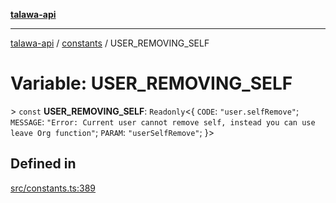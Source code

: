[**talawa-api**](../../README.md)

***

[talawa-api](../../modules.md) / [constants](../README.md) / USER\_REMOVING\_SELF

# Variable: USER\_REMOVING\_SELF

\> `const` **USER\_REMOVING\_SELF**: `Readonly`\<\{ `CODE`: `"user.selfRemove"`; `MESSAGE`: `"Error: Current user cannot remove self, instead you can use leave Org function"`; `PARAM`: `"userSelfRemove"`; \}\>

## Defined in

[src/constants.ts:389](https://github.com/PalisadoesFoundation/talawa-api/blob/4b5c74fd36bcfc2e36f3a06b67d517e865c188be/src/constants.ts#L389)
